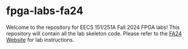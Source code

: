 # fpga-labs-fa24
Welcome to the repository for EECS 151/251A Fall 2024 FPGA labs! This repository will contain all the lab skeleton code. Please refer to the [FA24 Website](https://inst.eecs.berkeley.edu/~eecs151/fa24/) for lab instructions.